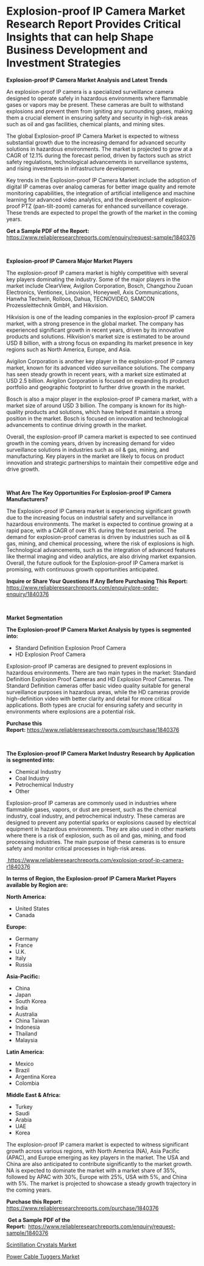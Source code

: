 <p><h1>Explosion-proof IP Camera Market Research Report Provides Critical Insights that can help Shape Business Development and Investment Strategies</h1></p><p><strong>Explosion-proof IP Camera Market Analysis and Latest Trends</strong></p>
<p><p>An explosion-proof IP camera is a specialized surveillance camera designed to operate safely in hazardous environments where flammable gases or vapors may be present. These cameras are built to withstand explosions and prevent them from igniting any surrounding gases, making them a crucial element in ensuring safety and security in high-risk areas such as oil and gas facilities, chemical plants, and mining sites.</p><p>The global Explosion-proof IP Camera Market is expected to witness substantial growth due to the increasing demand for advanced security solutions in hazardous environments. The market is projected to grow at a CAGR of 12.1% during the forecast period, driven by factors such as strict safety regulations, technological advancements in surveillance systems, and rising investments in infrastructure development.</p><p>Key trends in the Explosion-proof IP Camera Market include the adoption of digital IP cameras over analog cameras for better image quality and remote monitoring capabilities, the integration of artificial intelligence and machine learning for advanced video analytics, and the development of explosion-proof PTZ (pan-tilt-zoom) cameras for enhanced surveillance coverage. These trends are expected to propel the growth of the market in the coming years.</p></p>
<p><strong>Get a Sample PDF of the Report:&nbsp;</strong> <a href="https://www.reliableresearchreports.com/enquiry/request-sample/1840376">https://www.reliableresearchreports.com/enquiry/request-sample/1840376</a></p>
<p>&nbsp;</p>
<p><strong>Explosion-proof IP Camera Major Market Players</strong></p>
<p><p>The explosion-proof IP camera market is highly competitive with several key players dominating the industry. Some of the major players in the market include ClearView, Avigilon Corporation, Bosch, Changzhou Zuoan Electronics, Ventionex, Linovision, Honeywell, Axis Communications, Hanwha Techwin, Rolloos, Dahua, TECNOVIDEO, SAMCON Prozessleittechnik GmbH, and Hikvision.</p><p>Hikvision is one of the leading companies in the explosion-proof IP camera market, with a strong presence in the global market. The company has experienced significant growth in recent years, driven by its innovative products and solutions. Hikvision's market size is estimated to be around USD 8 billion, with a strong focus on expanding its market presence in key regions such as North America, Europe, and Asia.</p><p>Avigilon Corporation is another key player in the explosion-proof IP camera market, known for its advanced video surveillance solutions. The company has seen steady growth in recent years, with a market size estimated at USD 2.5 billion. Avigilon Corporation is focused on expanding its product portfolio and geographic footprint to further drive growth in the market.</p><p>Bosch is also a major player in the explosion-proof IP camera market, with a market size of around USD 3 billion. The company is known for its high-quality products and solutions, which have helped it maintain a strong position in the market. Bosch is focused on innovation and technological advancements to continue driving growth in the market.</p><p>Overall, the explosion-proof IP camera market is expected to see continued growth in the coming years, driven by increasing demand for video surveillance solutions in industries such as oil & gas, mining, and manufacturing. Key players in the market are likely to focus on product innovation and strategic partnerships to maintain their competitive edge and drive growth.</p></p>
<p>&nbsp;</p>
<p><strong>What Are The Key Opportunities For Explosion-proof IP Camera Manufacturers?</strong></p>
<p><p>The Explosion-proof IP Camera market is experiencing significant growth due to the increasing focus on industrial safety and surveillance in hazardous environments. The market is expected to continue growing at a rapid pace, with a CAGR of over 8% during the forecast period. The demand for explosion-proof cameras is driven by industries such as oil & gas, mining, and chemical processing, where the risk of explosions is high. Technological advancements, such as the integration of advanced features like thermal imaging and video analytics, are also driving market expansion. Overall, the future outlook for the Explosion-proof IP Camera market is promising, with continuous growth opportunities anticipated.</p></p>
<p><strong>Inquire or Share Your Questions If Any Before Purchasing This Report:</strong> <a href="https://www.reliableresearchreports.com/enquiry/pre-order-enquiry/1840376">https://www.reliableresearchreports.com/enquiry/pre-order-enquiry/1840376</a></p>
<p>&nbsp;</p>
<p><strong>Market Segmentation</strong></p>
<p><strong>The Explosion-proof IP Camera Market Analysis by types is segmented into:</strong></p>
<p><ul><li>Standard Definition Explosion Proof Camera</li><li>HD Explosion Proof Camera</li></ul></p>
<p><p>Explosion-proof IP cameras are designed to prevent explosions in hazardous environments. There are two main types in the market: Standard Definition Explosion Proof Cameras and HD Explosion Proof Cameras. The Standard Definition cameras offer basic video quality suitable for general surveillance purposes in hazardous areas, while the HD cameras provide high-definition video with better clarity and detail for more critical applications. Both types are crucial for ensuring safety and security in environments where explosions are a potential risk.</p></p>
<p><strong>Purchase this Report:&nbsp;</strong><a href="https://www.reliableresearchreports.com/purchase/1840376">https://www.reliableresearchreports.com/purchase/1840376</a></p>
<p>&nbsp;</p>
<p><strong>The Explosion-proof IP Camera Market Industry Research by Application is segmented into:</strong></p>
<p><ul><li>Chemical Industry</li><li>Coal Industry</li><li>Petrochemical Industry</li><li>Other</li></ul></p>
<p><p>Explosion-proof IP cameras are commonly used in industries where flammable gases, vapors, or dust are present, such as the chemical industry, coal industry, and petrochemical industry. These cameras are designed to prevent any potential sparks or explosions caused by electrical equipment in hazardous environments. They are also used in other markets where there is a risk of explosion, such as oil and gas, mining, and food processing industries. The main purpose of these cameras is to ensure safety and monitor critical processes in high-risk areas.</p></p>
<p><a href="https://www.reliableresearchreports.com/explosion-proof-ip-camera-r1840376">&nbsp;https://www.reliableresearchreports.com/explosion-proof-ip-camera-r1840376</a></p>
<p><strong>In terms of Region, the Explosion-proof IP Camera Market Players available by Region are:</strong></p>
<p>
    <p> <strong> North America: </strong>
        <ul>
            <li>United States</li>
            <li>Canada</li>
        </ul>
        </p> 
    <p> <strong> Europe: </strong>
        <ul>
            <li>Germany</li>
            <li>France</li>
            <li>U.K.</li>
            <li>Italy</li>
            <li>Russia</li>
        </ul>
        </p> 
    <p> <strong> Asia-Pacific: </strong>
        <ul>
            <li>China</li>
            <li>Japan</li>
            <li>South Korea</li>
            <li>India</li>
            <li>Australia</li>
            <li>China Taiwan</li>
            <li>Indonesia</li>
            <li>Thailand</li>
            <li>Malaysia</li>
        </ul>
        </p> 
    <p> <strong> Latin America: </strong>
        <ul>
            <li>Mexico</li>
            <li>Brazil</li>
            <li>Argentina Korea</li>
            <li>Colombia</li>
        </ul>
        </p> 
    <p> <strong> Middle East & Africa: </strong>
        <ul>
            <li>Turkey</li>
            <li>Saudi</li>
            <li>Arabia</li>
            <li>UAE</li>
            <li>Korea</li>
        </ul>
    </p>
    </p>
<p><p>The explosion-proof IP camera market is expected to witness significant growth across various regions, with North America (NA), Asia Pacific (APAC), and Europe emerging as key players in the market. The USA and China are also anticipated to contribute significantly to the market growth. NA is expected to dominate the market with a market share of 35%, followed by APAC with 30%, Europe with 25%, USA with 5%, and China with 5%. The market is projected to showcase a steady growth trajectory in the coming years.</p></p>
<p><strong>Purchase this Report: </strong><a href="https://www.reliableresearchreports.com/purchase/1840376">https://www.reliableresearchreports.com/purchase/1840376</a></p>
<p>&nbsp;<strong>Get a Sample PDF of the Report:&nbsp;&nbsp;</strong><a href="https://www.reliableresearchreports.com/enquiry/request-sample/1840376">https://www.reliableresearchreports.com/enquiry/request-sample/1840376</a></p>
<p><strong></strong></p>
<p><p><a href="https://issuu.com/reportprime-2/docs/scintillation-crystals-market-size-2030.pptx">Scintillation Crystals Market</a></p><p><a href="https://github.com/RichRobinson5/Market-Research-Report-List-4/blob/main/power-cable-tuggers-market.md">Power Cable Tuggers Market</a></p></p>